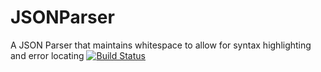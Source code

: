 # JSONParser
A JSON Parser that maintains whitespace to allow for syntax highlighting and error locating
[![Build Status](https://travis-ci.org/jrtapsell/JSONParser.svg?branch=master)](https://travis-ci.org/jrtapsell/JSONParser)
